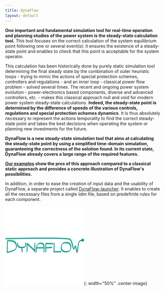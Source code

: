 ```yaml
---
title: DynaFlow
layout: default
---
```

<!--
    Except where otherwise noted, content in this website is Copyright (c)
    2015-2020, RTE (http://www.rte-france.com) and licensed under a
    CC-BY-4.0 (https://creativecommons.org/licenses/by/4.0/)
    license. All rights reserved.
-->

**One important and fundamental simulation tool for real-time operation and planning studies of the power system is the steady-state calculation tool.** This tool focuses on the correct calculation of the system equilibrium point following one or several event(s): it ensures the existence of a steady-state point and enables to check that this point is acceptable for the system operator.

This calculation has been historically done by purely static simulation tool determining the final steady state by the combination of outer heuristic loops - trying to mimic the actions of special protection schemes, controllers and regulations - and an inner loop - classical power flow problem - solved several times. The recent and ongoing power system evolution - power-electronics based components, diverse and advanced controllers, etc. - makes this classical approach null and void for modern power system steady-state calculations. **Indeed, the steady-state point is determined by the difference of speeds of the various controls, regulations and special protection schemes dynamics**. It is thus absolutely necessary to represent the actions temporality to find the correct steady-state point and takes the best decisions when operating the system or planning new investments for the future.

**DynaFlow is a new steady-state simulation tool that aims at calculating the steady-state point by using a simplified time-domain simulation, guaranteeing the correctness of the solution found. In its current state, DynaFlow already covers a large range of the required features.**

**[Our examples](https://github.com/dynawo/dynawo/releases/download/v1.4.0/DynawoDocumentation.zip) show the pros of this approach compared to a classical static approach and provides a concrete illustration of DynaFlow's possibilities.**

In addition, in order to ease the creation of input data and the usability of DynaFlow, a separate project called [DynaFlow-launcher](https://github.com/dynawo/dynaflow-launcher). It enables to create all the necessary files from a single iidm file, based on predefinite rules for each component.

![image](../assets/images/DynaFlow.png){: width="50%" .center-image}
